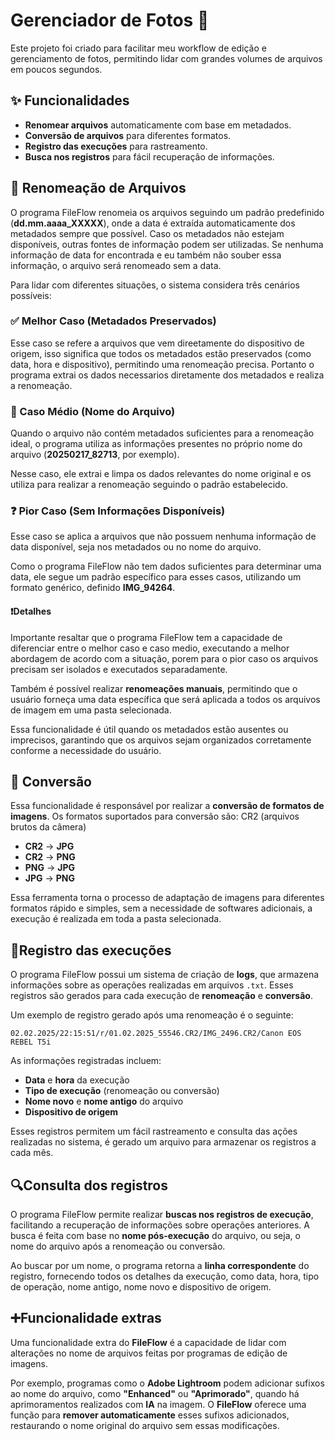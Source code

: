 ﻿
# Gerenciador de Fotos 📸

Este projeto foi criado para facilitar meu workflow de edição e gerenciamento de fotos, permitindo lidar com grandes volumes de arquivos em poucos segundos.

## ✨ Funcionalidades
-   **Renomear arquivos** automaticamente com base em metadados.
-   **Conversão de arquivos** para diferentes formatos.
-   **Registro das execuções** para rastreamento.
-   **Busca nos registros** para fácil recuperação de informações.

## 📂 Renomeação de Arquivos
O programa FileFlow renomeia os arquivos seguindo um padrão predefinido (**dd.mm.aaaa_XXXXX**), onde a data é extraída automaticamente dos metadados sempre que possível. Caso os metadados não estejam disponíveis, outras fontes de informação podem ser utilizadas. Se nenhuma informação de data for encontrada e eu também não souber essa informação, o arquivo será renomeado sem a data.

Para lidar com diferentes situações, o sistema considera três cenários possíveis:

### ✅ Melhor Caso (Metadados Preservados)
Esse caso se refere a arquivos que vem direetamente do dispositivo de origem, isso significa que todos os metadados estão preservados (como data, hora e dispositivo), permitindo uma renomeação precisa. Portanto o programa extrai os dados necessarios diretamente dos metadados e realiza a renomeação.

### 📑 Caso Médio (Nome do Arquivo)
Quando o arquivo não contém metadados suficientes para a renomeação ideal, o programa utiliza as informações presentes no próprio nome do arquivo (**20250217_82713**, por exemplo).

Nesse caso, ele extrai e limpa os dados relevantes do nome original e os utiliza para realizar a renomeação seguindo o padrão estabelecido.

### ❓ Pior Caso (Sem Informações Disponíveis)
Esse caso se aplica a arquivos que não possuem nenhuma informação de data disponível, seja nos metadados ou no nome do arquivo.

Como o programa FileFlow não tem dados suficientes para determinar uma data, ele segue um padrão específico para esses casos, utilizando um formato genérico, definido **IMG_94264**.

#### ❗Detalhes
Importante resaltar que o programa FileFlow tem a capacidade de diferenciar entre o melhor caso e caso medio, executando a melhor abordagem de acordo com a situação, porem para o pior caso os arquivos precisam ser isolados e executados separadamente.

Também é possível realizar **renomeações manuais**, permitindo que o usuário forneça uma data específica que será aplicada a todos os arquivos de imagem em uma pasta selecionada.

Essa funcionalidade é útil quando os metadados estão ausentes ou imprecisos, garantindo que os arquivos sejam organizados corretamente conforme a necessidade do usuário.

## 🔄 Conversão
Essa funcionalidade é responsável por realizar a **conversão de formatos de imagens**. Os formatos suportados para conversão são: CR2 (arquivos brutos da câmera)

-   **CR2**  → **JPG**
-   **CR2**  → **PNG**
-   **PNG** → **JPG**
-   **JPG** → **PNG**

Essa ferramenta torna o processo de adaptação de imagens para diferentes formatos rápido e simples, sem a necessidade de softwares adicionais, a execução é realizada em toda a pasta selecionada.

## 📜Registro das execuções
O programa FileFlow possui um sistema de criação de **logs**, que armazena informações sobre as operações realizadas em arquivos `.txt`. Esses registros são gerados para cada execução de **renomeação** e **conversão**.

Um exemplo de registro gerado após uma renomeação é o seguinte:

	02.02.2025/22:15:51/r/01.02.2025_55546.CR2/IMG_2496.CR2/Canon EOS REBEL T5i

As informações registradas incluem:

-   **Data** e **hora** da execução
-   **Tipo de execução** (renomeação ou conversão)
-   **Nome novo** e **nome antigo** do arquivo
-   **Dispositivo de origem**

Esses registros permitem um fácil rastreamento e consulta das ações realizadas no sistema, é gerado um arquivo para armazenar os registros a cada mês.

## 🔍Consulta dos registros
O programa FileFlow permite realizar **buscas nos registros de execução**, facilitando a recuperação de informações sobre operações anteriores. A busca é feita com base no **nome pós-execução** do arquivo, ou seja, o nome do arquivo após a renomeação ou conversão.

Ao buscar por um nome, o programa retorna a **linha correspondente** do registro, fornecendo todos os detalhes da execução, como data, hora, tipo de operação, nome antigo, nome novo e dispositivo de origem.

## ➕Funcionalidade extras
Uma funcionalidade extra do **FileFlow** é a capacidade de lidar com alterações no nome de arquivos feitas por programas de edição de imagens.

Por exemplo, programas como o **Adobe Lightroom** podem adicionar sufixos ao nome do arquivo, como **"Enhanced"** ou **"Aprimorado"**, quando há aprimoramentos realizados com **IA** na imagem. O **FileFlow** oferece uma função para **remover automaticamente** esses sufixos adicionados, restaurando o nome original do arquivo sem essas modificações.
